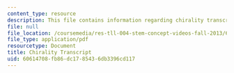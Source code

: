 ```yaml
---
content_type: resource
description: This file contains information regarding chirality transcript.
file: null
file_location: /coursemedia/res-tll-004-stem-concept-videos-fall-2013/60614708fb86dc1785436db3396cd117_MITRES_TLL-004F13_Chirali.pdf
file_type: application/pdf
resourcetype: Document
title: Chirality Transcript
uid: 60614708-fb86-dc17-8543-6db3396cd117
---
```

